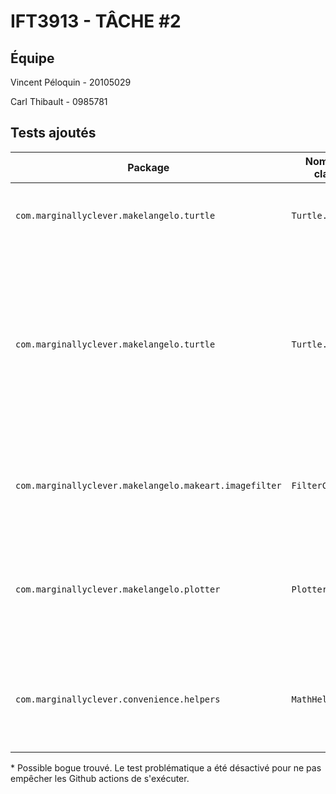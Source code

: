 # IFT3913 - TÂCHE #2
## Équipe

Vincent Péloquin - 20105029

Carl Thibault - 0985781

## Tests ajoutés 

| Package                                          | Nom de la classe   | Nom de la méthode    | Liens | Description |
|------------------------------------------------------|-------------------|-----------------|--------|-------------|
| `com.marginallyclever.makelangelo.turtle`           | `Turtle.java`     | `rotate`        | [TurtleTest.java](src/test/java/com/marginallyclever/makelangelo/turtle/TurtleTest.java) | Tests de divers paramètres de la fonction rotate. |
| `com.marginallyclever.makelangelo.turtle` | `Turtle.java` | `countLoops` | [TurtleTest.java](src/test/java/com/marginallyclever/makelangelo/turtle/TurtleTest.java) * | Tests de divers scénarios pour la fonction countLoops. <em>Potentiel bug trouvé, à vérifier avec le mainteneur du projet s'il s'agit d'un comportement attendu.<\em> |
| `com.marginallyclever.makelangelo.makeart.imagefilter` | `FilterCMYK.java` | `filter`     | [FilterCMYKTest.java](src/test/java/com/marginallyclever/makelangelo/makeart/imagefilter/FilterCMYKTest.java) | Tests de diverses combinaisons RGB et de leurs conversion en CMYK. |
| `com.marginallyclever.makelangelo.plotter`         | `Plotter.java`    | `turtleMove`    | [PlotterTest.java](src/test/java/com/marginallyclever/makelangelo/plotter/PlotterTest.java) | Tests de différentes combianisons de mouvements et vérification de la destination attendue.  |
| `com.marginallyclever.convenience.helpers`          | `MathHelper.java` | `equals`        | [MathHelperTest.java](src/test/java/com/marginallyclever/convenience/helpers/MathHelperTest.java) | Maximisation de la couverture des branches de cette fonction - Bug trouvé et corrigé. |


\* Possible bogue trouvé. Le test problématique a été désactivé pour ne pas empêcher les Github actions de s'exécuter.
